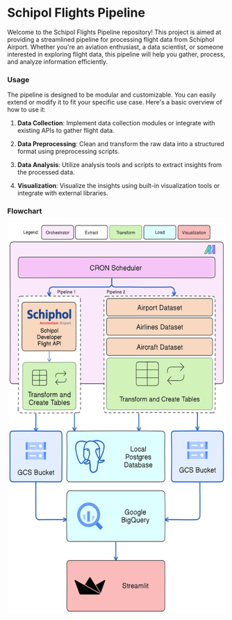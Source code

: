 # Schipol Flights Pipeline


Welcome to the Schipol Flights Pipeline repository! This project is aimed at providing a streamlined pipeline for processing flight data from Schiphol Airport. Whether you're an aviation enthusiast, a data scientist, or someone interested in exploring flight data, this pipeline will help you gather, process, and analyze information efficiently.


### Usage

The pipeline is designed to be modular and customizable. You can easily extend or modify it to fit your specific use case. Here's a basic overview of how to use it:

1. **Data Collection**: Implement data collection modules or integrate with existing APIs to gather flight data.

2. **Data Preprocessing**: Clean and transform the raw data into a structured format using preprocessing scripts.

3. **Data Analysis**: Utilize analysis tools and scripts to extract insights from the processed data.

4. **Visualization**: Visualize the insights using built-in visualization tools or integrate with external libraries.

### Flowchart
<img src="https://github.com/suleman1412/schipol_flights_pipeline/blob/main/etl_flowchart.png" alt="Alt Text" height="900">
